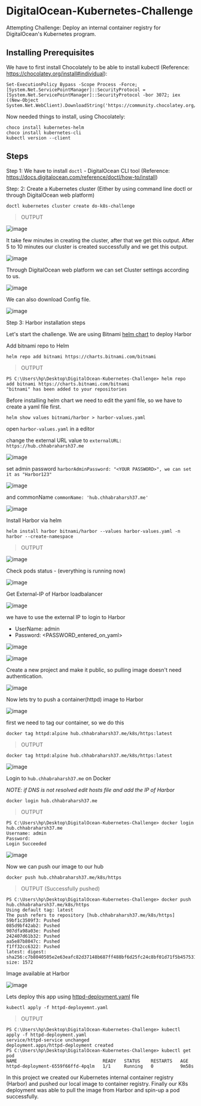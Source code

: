 # DigitalOcean-Kubernetes-Challenge

Attempting Challenge: Deploy an internal container registry for DigitalOcean's Kubernetes program.<br>

## Installing Prerequisites 
We have to first install Chocolately to be able to install kubectl (Reference: https://chocolatey.org/install#individual):

    Set-ExecutionPolicy Bypass -Scope Process -Force; [System.Net.ServicePointManager]::SecurityProtocol = [System.Net.ServicePointManager]::SecurityProtocol -bor 3072; iex ((New-Object System.Net.WebClient).DownloadString('https://community.chocolatey.org/install.ps1'))

Now needed things to install, using Chocolately:

    choco install kubernetes-helm
    choco install kubernetes-cli
    kubectl version --client

## Steps

Step 1: We have to install `doctl` - DigitalOcean CLI tool (Reference: https://docs.digitalocean.com/reference/doctl/how-to/install)

Step: 2: Create a Kubernetes cluster
         (Either by using command line doctl or through DigitalOcean web platform)

```
doctl kubernetes cluster create do-k8s-challenge
```
>OUTPUT

![image](https://user-images.githubusercontent.com/60788180/147603136-38d7b69b-863c-40b1-a02b-62642eb2ce31.png)

It take few minutes in creating the cluster, after that we get this output.
After 5 to 10 minutes our cluster is created successfully and we get this output.

![image](https://user-images.githubusercontent.com/60788180/147611042-951029bf-2c47-429c-8374-c49970813dcd.png)

Through DigitalOcean web platform we can set Cluster settings according to us.

![image](https://user-images.githubusercontent.com/60788180/147611113-bcb6375f-a84d-4b8a-b210-30b02057bd12.png)

We can also download Config file.

![image](https://user-images.githubusercontent.com/60788180/147611150-30aabaf5-76ca-4a4e-ac37-2cedb4955199.png)


Step 3: Harbor installation steps

Let's start the challenge. We are using Bitnami [helm chart](https://bitnami.com/stack/harbor/helm) to deploy Harbor

Add bitnami repo to Helm

```
helm repo add bitnami https://charts.bitnami.com/bitnami
```
> OUTPUT
```
PS C:\Users\hp\Desktop\DigitalOcean-Kubernetes-Challenge> helm repo add bitnami https://charts.bitnami.com/bitnami
"bitnami" has been added to your repositories
```
Before installing helm chart we need to edit the yaml file, so we have to create a yaml file first.
```
helm show values bitnami/harbor > harbor-values.yaml
```

open `harbor-values.yaml` in a editor

change the external URL value to `externalURL: https://hub.chhabraharsh37.me` 

![image](https://user-images.githubusercontent.com/60788180/147604327-95e4008c-0065-41c6-a41f-284bc8387059.png)


set admin password `harborAdminPassword: "<YOUR PASSWORD>", we can set it as "Harbor123"`

![image](https://user-images.githubusercontent.com/60788180/147607174-9d7ae317-14d7-4125-a2a4-71ad876b4b6b.png)

and commonName `commonName: 'hub.chhabraharsh37.me'`

![image](https://user-images.githubusercontent.com/60788180/147604482-6c3426d7-85ab-49a1-8ae8-af8abd7c712b.png)



Install Harbor via helm
```
helm install harbor bitnami/harbor --values harbor-values.yaml -n harbor --create-namespace
```
>OUTPUT


![image](https://user-images.githubusercontent.com/60788180/147611541-2afd56d3-3661-4ff0-a29f-2537df25a036.png)

Check pods status - (everything is running now)

![image](https://user-images.githubusercontent.com/60788180/147611706-dbfbe3ba-5c34-4185-bdd5-d002207578c7.png)

Get External-IP of Harbor loadbalancer

![image](https://user-images.githubusercontent.com/60788180/147611781-ebb89c9b-bba9-4c5e-93de-e244043c921e.png)


we have to use the external IP to login to Harbor
- UserName: admin
- Password: <PASSWORD_entered_on_yaml>

![image](https://user-images.githubusercontent.com/60788180/147614249-97ea6b1f-c9ab-41f1-a4ff-67a6abbd5b2e.png)

![image](https://user-images.githubusercontent.com/60788180/147614855-47dcc7cf-b378-4d97-8014-7bbc3f764ebb.png)


Create a new project and make it public, so pulling image doesn't need authentication.

![image](https://user-images.githubusercontent.com/60788180/147613986-cf1c3a43-8119-4189-9267-aee3ed48bf49.png)

Now lets try to push a container(httpd) image to Harbor

![image](https://user-images.githubusercontent.com/60788180/147612078-43535349-78c9-40c2-a25b-8789ef0aeb4a.png)

first we need to tag our container, so we do this 

```
docker tag httpd:alpine hub.chhabraharsh37.me/k8s/https:latest
```
>OUTPUT
```
docker tag httpd:alpine hub.chhabraharsh37.me/k8s/https:latest
```
![image](https://user-images.githubusercontent.com/60788180/147612222-fff9c319-0a10-4faa-a43f-4c19fac2d2b9.png)


Login to `hub.chhabraharsh37.me` on Docker

*NOTE: if DNS is not resolved edit hosts file and add the IP of Harbor*

```
docker login hub.chhabraharsh37.me
```
>OUTPUT
```
PS C:\Users\hp\Desktop\DigitalOcean-Kubernetes-Challenge> docker login hub.chhabraharsh37.me
Username: admin
Password: 
Login Succeeded
```

![image](https://user-images.githubusercontent.com/60788180/147612463-7f73b494-579b-46a8-9a58-3a7202f49cf2.png)

Now we can push our image to our hub

```docker
docker push hub.chhabraharsh37.me/k8s/https
```
>OUTPUT (Successfully pushed)
```
PS C:\Users\hp\Desktop\DigitalOcean-Kubernetes-Challenge> docker push hub.chhabraharsh37.me/k8s/https
Using default tag: latest
The push refers to repository [hub.chhabraharsh37.me/k8s/https]
59bf1c3509f3: Pushed
085d9bf42ab2: Pushed
907dfa98a03e: Pushed
242407d61b32: Pushed
aa5e87b8047c: Pushed
f1ff32cc6322: Pushed
latest: digest: sha256:c7b8040505e2e63eafc82d37148b687ff488bf6d25fc24c8bf01d71f5b457531 size: 1572
```
Image available at Harbor 

![image](https://user-images.githubusercontent.com/60788180/147614929-08cb8a9e-0ed0-498a-ad33-bed86dda03ff.png)

Lets deploy this app using [httpd-deployment.yaml](httpd-deployment.yaml) file

```
kubectl apply -f httpd-deployemnt.yaml
```
>OUTPUT
```
PS C:\Users\hp\Desktop\DigitalOcean-Kubernetes-Challenge> kubectl apply -f httpd-deployment.yaml
service/httpd-service unchanged
deployment.apps/httpd-deployment created
PS C:\Users\hp\Desktop\DigitalOcean-Kubernetes-Challenge> kubectl get pod
NAME                                READY   STATUS    RESTARTS   AGE
httpd-deployment-6559f66ffd-4pqlm   1/1     Running   0          9m58s
```
In this project we created our Kubernetes internal container registry (Harbor) and pushed our local image to container registry. 
Finally our K8s deployment was able to pull the image from Harbor and spin-up a pod successfully.
